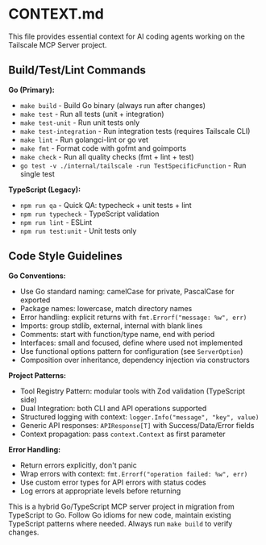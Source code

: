 # CONTEXT.md

This file provides essential context for AI coding agents working on the Tailscale MCP Server project.

## Build/Test/Lint Commands

**Go (Primary):**

- `make build` - Build Go binary (always run after changes)
- `make test` - Run all tests (unit + integration)
- `make test-unit` - Run unit tests only
- `make test-integration` - Run integration tests (requires Tailscale CLI)
- `make lint` - Run golangci-lint or go vet
- `make fmt` - Format code with gofmt and goimports
- `make check` - Run all quality checks (fmt + lint + test)
- `go test -v ./internal/tailscale -run TestSpecificFunction` - Run single test

**TypeScript (Legacy):**

- `npm run qa` - Quick QA: typecheck + unit tests + lint
- `npm run typecheck` - TypeScript validation
- `npm run lint` - ESLint
- `npm run test:unit` - Unit tests only

## Code Style Guidelines

**Go Conventions:**

- Use Go standard naming: camelCase for private, PascalCase for exported
- Package names: lowercase, match directory names
- Error handling: explicit returns with `fmt.Errorf("message: %w", err)`
- Imports: group stdlib, external, internal with blank lines
- Comments: start with function/type name, end with period
- Interfaces: small and focused, define where used not implemented
- Use functional options pattern for configuration (see `ServerOption`)
- Composition over inheritance, dependency injection via constructors

**Project Patterns:**

- Tool Registry Pattern: modular tools with Zod validation (TypeScript side)
- Dual Integration: both CLI and API operations supported
- Structured logging with context: `logger.Info("message", "key", value)`
- Generic API responses: `APIResponse[T]` with Success/Data/Error fields
- Context propagation: pass `context.Context` as first parameter

**Error Handling:**

- Return errors explicitly, don't panic
- Wrap errors with context: `fmt.Errorf("operation failed: %w", err)`
- Use custom error types for API errors with status codes
- Log errors at appropriate levels before returning

This is a hybrid Go/TypeScript MCP server project in migration from TypeScript to Go. Follow Go idioms for new code, maintain existing TypeScript patterns where needed. Always run `make build` to verify changes.
